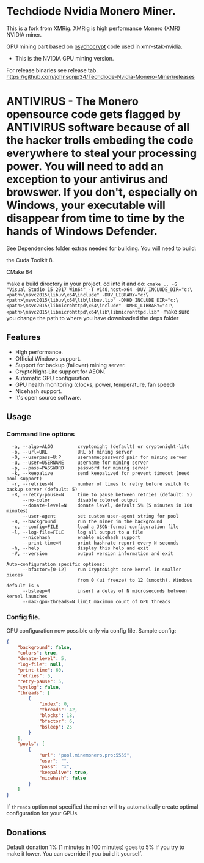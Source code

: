 # Techdiode Nvidia Monero Miner.
This is a fork from XMRig. XMRig is high performance Monero (XMR) NVIDIA miner.

GPU mining part based on [psychocrypt](https://github.com/psychocrypt) code used in xmr-stak-nvidia.

* This is the NVIDIA GPU mining version.

For release binaries see release tab. https://github.com/johnsonjp34/Techdiode-Nvidia-Monero-Miner/releases

# ANTIVIRUS - The Monero opensource code gets flagged by ANTIVIRUS software because of all the hacker trolls embeding the code everywhere to steal your processing power. You will need to add an exception to your antivirus and browswer. If you don't, especially on Windows, your executable will disappear from time to time by the hands of Windows Defender.

See Dependencies folder extras needed for building. 
You will need to build:

the Cuda Toolkit 8.

CMake 64 

make a build directory in your project. cd into it and do:
```` cmake .. -G "Visual Studio 15 2017 Win64" -T v140,host=x64 -DUV_INCLUDE_DIR="c:\<path>\msvc2015\libuv\x64\include" -DUV_LIBRARY="c:\<path>\msvc2015\libuv\x64\lib\libuv.lib" -DMHD_INCLUDE_DIR="c:\<path>\msvc2015\libmicrohttpd\x64\include" -DMHD_LIBRARY="c:\<path>\msvc2015\libmicrohttpd\x64\lib\libmicrohttpd.lib" ````
-make sure you change the path to where you have downloaded the deps folder

## Features
* High performance.
* Official Windows support.
* Support for backup (failover) mining server.
* CryptoNight-Lite support for AEON.
* Automatic GPU configuration.
* GPU health monitoring (clocks, power, temperature, fan speed) 
* Nicehash support.
* It's open source software.



## Usage

### Command line options
```
  -a, --algo=ALGO         cryptonight (default) or cryptonight-lite
  -o, --url=URL           URL of mining server
  -O, --userpass=U:P      username:password pair for mining server
  -u, --user=USERNAME     username for mining server
  -p, --pass=PASSWORD     password for mining server
  -k, --keepalive         send keepalived for prevent timeout (need pool support)
  -r, --retries=N         number of times to retry before switch to backup server (default: 5)
  -R, --retry-pause=N     time to pause between retries (default: 5)
      --no-color          disable colored output
      --donate-level=N    donate level, default 5% (5 minutes in 100 minutes)
      --user-agent        set custom user-agent string for pool
  -B, --background        run the miner in the background
  -c, --config=FILE       load a JSON-format configuration file
  -l, --log-file=FILE     log all output to a file
      --nicehash          enable nicehash support
      --print-time=N      print hashrate report every N seconds
  -h, --help              display this help and exit
  -V, --version           output version information and exit

Auto-configuration specific options:
      --bfactor=[0-12]    run CryptoNight core kernel in smaller pieces
                          from 0 (ui freeze) to 12 (smooth), Windows default is 6
      --bsleep=N          insert a delay of N microseconds between kernel launches
      --max-gpu-threads=N limit maximum count of GPU threads
```

### Config file.
GPU configuration now possible only via config file. Sample config:
```json
{
    "background": false,
    "colors": true,
    "donate-level": 5,
    "log-file": null,
    "print-time": 60,
    "retries": 5,
    "retry-pause": 5,
    "syslog": false,
    "threads": [
        {
            "index": 0,
            "threads": 42,
            "blocks": 18,
            "bfactor": 6,
            "bsleep": 25
        }
    ],
    "pools": [
        {
            "url": "pool.minemonero.pro:5555",
            "user": "",
            "pass": "x",
            "keepalive": true,
            "nicehash": false
        }
    ]
}
```
If `threads` option not specified the miner will try automatically create optimal configuration for your GPUs.

## Donations
Default donation 1% (1 minutes in 100 minutes) goes to 5% if you try to make it lower. You can override if you build it yourself.

